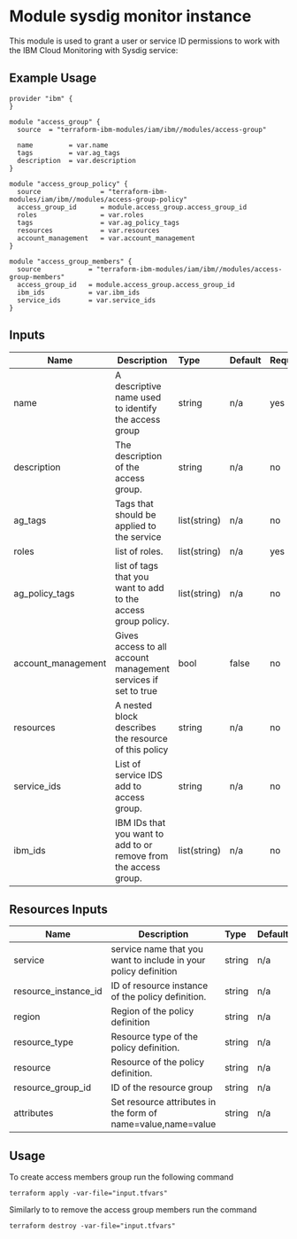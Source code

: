 # Module sysdig monitor instance 

This module is used to grant a user or service ID permissions to work with the IBM Cloud Monitoring with Sysdig service:

## Example Usage
```
provider "ibm" {
}

module "access_group" {
  source  = "terraform-ibm-modules/iam/ibm//modules/access-group"

  name         = var.name
  tags         = var.ag_tags
  description  = var.description
}

module "access_group_policy" {
  source               = "terraform-ibm-modules/iam/ibm//modules/access-group-policy"
  access_group_id      = module.access_group.access_group_id
  roles                = var.roles
  tags                 = var.ag_policy_tags
  resources            = var.resources
  account_management   = var.account_management
}

module "access_group_members" {
  source            = "terraform-ibm-modules/iam/ibm//modules/access-group-members"
  access_group_id   = module.access_group.access_group_id
  ibm_ids           = var.ibm_ids
  service_ids       = var.service_ids
}
```

<!-- BEGINNING OF PRE-COMMIT-TERRAFORM DOCS HOOK -->
## Inputs


| Name               | Description                                                      | Type         | Default | Required |
|--------------------|------------------------------------------------------------------|:-------------|:------- |:---------|
| name               | A descriptive name used to identify the access group             | string       | n/a     | yes      |
| description        | The description of the access group.                             | string       | n/a     | no       |
| ag_tags            | Tags that should be applied to the service                       | list(string) | n/a     | no       |
| roles              | list of roles.                                                   | list(string) | n/a     | yes      |
| ag_policy_tags     | list of tags that you want to add to the access group policy.    | list(string) | n/a     | no       |
| account_management | Gives access to all account management services if set to true   | bool         | false   | no       |
| resources          | A nested block describes the resource of this policy             | string       | n/a     | no       |
| service_ids        | List of service IDS add to  access group.                        | string       | n/a     | no       |
| ibm_ids            | IBM IDs that you want to add to or remove from the access group. | list(string) | n/a     | no       |

## Resources Inputs

| Name                          | Description                                                      | Type         | Default | Required |
|-------------------------------|------------------------------------------------------------------|:-------------|:------- |:---------|
| service                       | service name that you want to include in your policy definition  | string       | n/a     | no       |
| resource_instance_id          | ID of resource instance of the policy definition.                | string       | n/a     | no       |
| region                        | Region of the policy definition                                  | string       | n/a     | no       |
| resource_type                 | Resource type of the policy definition.                          | string       | n/a     | no       |
| resource                      | Resource of the policy definition.                               | string       | n/a     | no       |
| resource_group_id             | ID of the resource group                                         | string       | n/a     | no       |
| attributes                    | Set resource attributes in the form of name=value,name=value     | string       | n/a     | no       |

## Usage

To create access members group run the following command

  `terraform apply -var-file="input.tfvars"`

Similarly to to remove the access group members run the command

   `terraform destroy -var-file="input.tfvars"`
